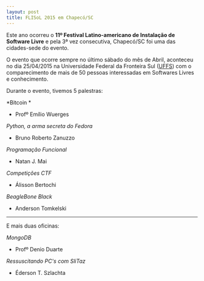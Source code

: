 ```yaml
---
layout: post
title: FLISoL 2015 em Chapecó/SC
---
```


Este ano ocorreu o **11º Festival Latino-americano de Instalação de Software Livre** e pela 3ª vez consecutiva, Chapecó/SC foi uma das cidades-sede do evento.

O evento que ocorre sempre no último sábado do mês de Abril, aconteceu no dia 25/04/2015 na Universidade Federal da Fronteira Sul  ([UFFS](www.uffs.edu.br/)) com o comparecimento de mais de 50 pessoas interessadas em Softwares Livres e conhecimento.

Durante o evento, tivemos 5 palestras:


*Bitcoin *
- 	Profº Emílio Wuerges

*Python, a arma secreta do Fedora*
-	Bruno Roberto Zanuzzo

*Programação Funcional*
-	Natan J. Mai

*Competições CTF*			
-	Álisson Bertochi

*BeagleBone Black*
-	Anderson Tomkelski 

-------------
E mais duas oficinas:

*MongoDB*
- 	Profº Denio Duarte

*Ressuscitando PC's com SliTaz*
-	Éderson T. Szlachta

